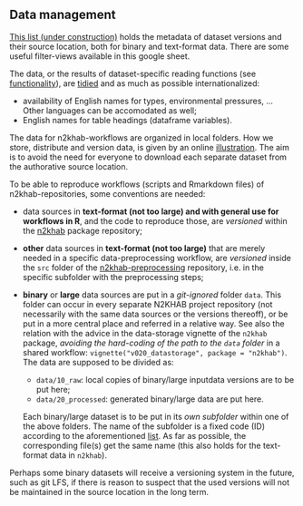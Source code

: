 ## Data management

[This list (under construction)](https://docs.google.com/spreadsheets/d/1E8ERlfYwP3OjluL8d7_4rR1W34ka4LRCE35JTxf3WMI) holds the metadata of dataset versions and their source location, both for binary and text-format data.
There are some useful filter-views available in this google sheet.

The data, or the results of dataset-specific reading functions (see [functionality](functionality.md)), are [tidied](https://r4ds.had.co.nz/tidy-data.html#tidy-data-1) and as much as possible internationalized:

- availability of English names for types, environmental pressures, ...
Other languages can be accomodated as well;
- English names for table headings (dataframe variables).

The data for n2khab-workflows are organized in local folders.
How we store, distribute and version data, is given by an online [illustration](https://drive.google.com/open?id=1xZz9f9n8zSUxBJvW6WEFLyDK7Ya0u4iN).
The aim is to avoid the need for everyone to download each separate dataset from the authorative source location.

To be able to reproduce workflows (scripts and Rmarkdown files) of n2khab-repositories, some conventions are needed:

- data sources in **text-format (not too large) and with general use for workflows in R**, and the code to reproduce those, are _versioned_ within the [n2khab](https://github.com/inbo/n2khab) package repository;
- **other** data sources in **text-format (not too large)** that are merely needed in a specific data-preprocessing workflow, are _versioned_ inside the `src` folder of the [n2khab-preprocessing](https://github.com/inbo/n2khab-preprocessing) repository, i.e. in the specific subfolder with the preprocessing steps;
- **binary** or **large** data sources are put in a _git-ignored_ folder `data`.
This folder can occur in every separate N2KHAB project repository (not necessarily with the same data sources or the versions thereoff), or be put in a more central place and referred in a relative way.
See also the relation with the advice in the data-storage vignette of the `n2khab` package, *avoiding the hard-coding of the path to the `data` folder* in a shared workflow: `vignette("v020_datastorage", package = "n2khab")`.
The data are supposed to be divided as:
    - `data/10_raw`: local copies of binary/large inputdata versions are to be put here;
    - `data/20_processed`: generated binary/large data are put here.
    
    Each binary/large dataset is to be put in its *own subfolder* within one of the above folders.
The name of the subfolder is a fixed code (ID) according to the aforementioned [list](https://docs.google.com/spreadsheets/d/1E8ERlfYwP3OjluL8d7_4rR1W34ka4LRCE35JTxf3WMI).
As far as possible, the corresponding file(s) get the same name (this also holds for the text-format data in `n2khab`).

Perhaps some binary datasets will receive a versioning system in the future, such as git LFS, if there is reason to suspect that the used versions will not be maintained in the source location in the long term.

